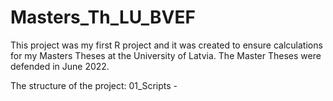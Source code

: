# Masters_Th_LU_BVEF

This project was my first R project and it was created to ensure calculations for my Masters Theses at the University of Latvia. The Master Theses were defended in June 2022.

The structure of the project:
01_Scripts - 
